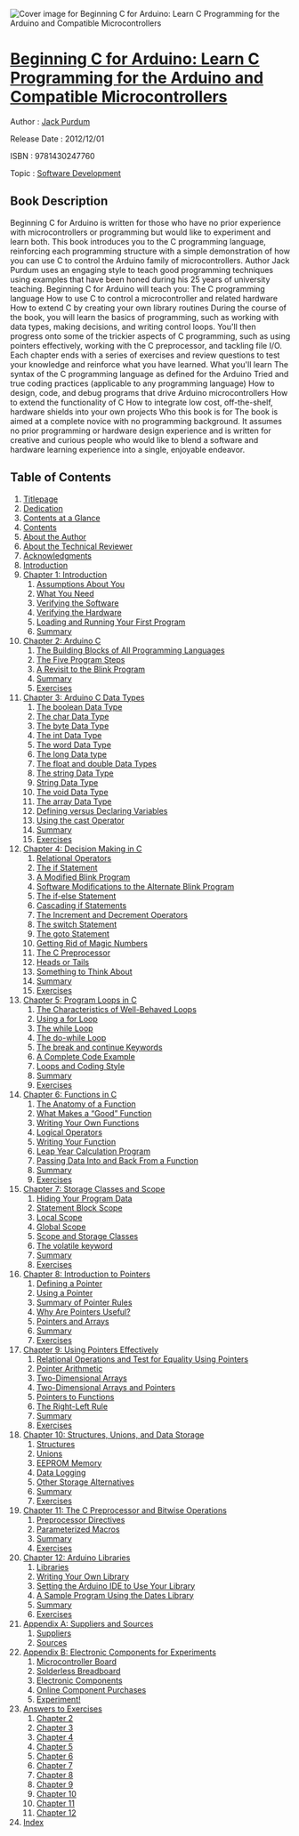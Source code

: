 ![Cover image for Beginning C for Arduino: Learn C Programming for the Arduino and Compatible Microcontrollers](https://imgdetail.ebookreading.net/cover/cover/software_development/EB9781430247760.jpg)

[Beginning C for Arduino: Learn C Programming for the Arduino and Compatible Microcontrollers](https://ebookreading.net/view/book/Beginning+C+for+Arduino%3A+Learn+C+Programming+for+the+Arduino+and+Compatible+Microcontrollers-EB9781430247760_1.html "Beginning C for Arduino: Learn C Programming for the Arduino and Compatible Microcontrollers")
====================================================================================================================

Author : [Jack Purdum](https://ebookreading.net/search/author/Jack+Purdum)

Release Date : 2012/12/01

ISBN : 9781430247760

Topic : [Software Development](https://ebookreading.net/search/category/software-development)

Book Description
-----------------

Beginning C for Arduino is written for those who have no prior experience with microcontrollers or programming but would like to experiment and learn both. This book introduces you to the C programming language, reinforcing each programming structure with a simple demonstration of how you can use C to control the Arduino family of microcontrollers. Author Jack Purdum uses an engaging style to teach good programming techniques using examples that have been honed during his 25 years of university teaching.
Beginning C for Arduino will teach you:
The C programming language
How to use C to control a microcontroller and related hardware
How to extend C by creating your own library routines
During the course of the book, you will learn the basics of programming, such as working with data types, making decisions, and writing control loops. You'll then progress onto some of the trickier aspects of C programming, such as using pointers effectively, working with the C preprocessor, and tackling file I/O. Each chapter ends with a series of exercises and review questions to test your knowledge and reinforce what you have learned.
What you'll learn
The syntax of the C programming language as defined for the Arduino
Tried and true coding practices (applicable to any programming language)
How to design, code, and debug programs that drive Arduino microcontrollers
How to extend the functionality of C
How to integrate low cost, off-the-shelf, hardware shields into your own projects
Who this book is for
The book is aimed at a complete novice with no programming background. It assumes no prior programming or hardware design experience and is written for creative and curious people who would like to blend a software and hardware learning experience into a single, enjoyable endeavor.
              
Table of Contents
-----------------

1. [Titlepage](https://ebookreading.net/view/book/Beginning+C+for+Arduino%3A+Learn+C+Programming+for+the+Arduino+and+Compatible+Microcontrollers-EB9781430247760_2.html)
1. [Dedication](https://ebookreading.net/view/book/Beginning+C+for+Arduino%3A+Learn+C+Programming+for+the+Arduino+and+Compatible+Microcontrollers-EB9781430247760_4.html)
1. [Contents at a Glance](https://ebookreading.net/view/book/Beginning+C+for+Arduino%3A+Learn+C+Programming+for+the+Arduino+and+Compatible+Microcontrollers-EB9781430247760_5.html)
1. [Contents](https://ebookreading.net/view/book/Beginning+C+for+Arduino%3A+Learn+C+Programming+for+the+Arduino+and+Compatible+Microcontrollers-EB9781430247760_6.html)
1. [About the Author](https://ebookreading.net/view/book/Beginning+C+for+Arduino%3A+Learn+C+Programming+for+the+Arduino+and+Compatible+Microcontrollers-EB9781430247760_7.html#about_the_author)
1. [About the Technical Reviewer](https://ebookreading.net/view/book/Beginning+C+for+Arduino%3A+Learn+C+Programming+for+the+Arduino+and+Compatible+Microcontrollers-EB9781430247760_8.html#about_the_technical)
1. [Acknowledgments](https://ebookreading.net/view/book/Beginning+C+for+Arduino%3A+Learn+C+Programming+for+the+Arduino+and+Compatible+Microcontrollers-EB9781430247760_9.html#acknowledgments)
1. [Introduction](https://ebookreading.net/view/book/Beginning+C+for+Arduino%3A+Learn+C+Programming+for+the+Arduino+and+Compatible+Microcontrollers-EB9781430247760_10.html#introduction)
1. [Chapter 1: Introduction](https://ebookreading.net/view/book/Beginning+C+for+Arduino%3A+Learn+C+Programming+for+the+Arduino+and+Compatible+Microcontrollers-EB9781430247760_11.html#ch1)
    1. [Assumptions About You](https://ebookreading.net/view/book/Beginning+C+for+Arduino%3A+Learn+C+Programming+for+the+Arduino+and+Compatible+Microcontrollers-EB9781430247760_11.html#s001-24)
    1. [What You Need](https://ebookreading.net/view/book/Beginning+C+for+Arduino%3A+Learn+C+Programming+for+the+Arduino+and+Compatible+Microcontrollers-EB9781430247760_11.html#s001-25)
    1. [Verifying the Software](https://ebookreading.net/view/book/Beginning+C+for+Arduino%3A+Learn+C+Programming+for+the+Arduino+and+Compatible+Microcontrollers-EB9781430247760_11.html#s001-29)
    1. [Verifying the Hardware](https://ebookreading.net/view/book/Beginning+C+for+Arduino%3A+Learn+C+Programming+for+the+Arduino+and+Compatible+Microcontrollers-EB9781430247760_11.html#s001-30)
    1. [Loading and Running Your First Program](https://ebookreading.net/view/book/Beginning+C+for+Arduino%3A+Learn+C+Programming+for+the+Arduino+and+Compatible+Microcontrollers-EB9781430247760_11.html#s001-34)
    1. [Summary](https://ebookreading.net/view/book/Beginning+C+for+Arduino%3A+Learn+C+Programming+for+the+Arduino+and+Compatible+Microcontrollers-EB9781430247760_11.html#s001-39)
1. [Chapter 2: Arduino C](https://ebookreading.net/view/book/Beginning+C+for+Arduino%3A+Learn+C+Programming+for+the+Arduino+and+Compatible+Microcontrollers-EB9781430247760_12.html#ch2)
    1. [The Building Blocks of All Programming Languages](https://ebookreading.net/view/book/Beginning+C+for+Arduino%3A+Learn+C+Programming+for+the+Arduino+and+Compatible+Microcontrollers-EB9781430247760_12.html#s001-40)
    1. [The Five Program Steps](https://ebookreading.net/view/book/Beginning+C+for+Arduino%3A+Learn+C+Programming+for+the+Arduino+and+Compatible+Microcontrollers-EB9781430247760_12.html#s001-45)
    1. [A Revisit to the Blink Program](https://ebookreading.net/view/book/Beginning+C+for+Arduino%3A+Learn+C+Programming+for+the+Arduino+and+Compatible+Microcontrollers-EB9781430247760_12.html#s001-52)
    1. [Summary](https://ebookreading.net/view/book/Beginning+C+for+Arduino%3A+Learn+C+Programming+for+the+Arduino+and+Compatible+Microcontrollers-EB9781430247760_12.html#s001-57)
    1. [Exercises](https://ebookreading.net/view/book/Beginning+C+for+Arduino%3A+Learn+C+Programming+for+the+Arduino+and+Compatible+Microcontrollers-EB9781430247760_12.html#s001-58)
1. [Chapter 3: Arduino C Data Types](https://ebookreading.net/view/book/Beginning+C+for+Arduino%3A+Learn+C+Programming+for+the+Arduino+and+Compatible+Microcontrollers-EB9781430247760_13.html#ch3)
    1. [The boolean Data Type](https://ebookreading.net/view/book/Beginning+C+for+Arduino%3A+Learn+C+Programming+for+the+Arduino+and+Compatible+Microcontrollers-EB9781430247760_13.html#s001-61)
    1. [The char Data Type](https://ebookreading.net/view/book/Beginning+C+for+Arduino%3A+Learn+C+Programming+for+the+Arduino+and+Compatible+Microcontrollers-EB9781430247760_13.html#s001-62)
    1. [The byte Data Type](https://ebookreading.net/view/book/Beginning+C+for+Arduino%3A+Learn+C+Programming+for+the+Arduino+and+Compatible+Microcontrollers-EB9781430247760_13.html#s001-66)
    1. [The int Data Type](https://ebookreading.net/view/book/Beginning+C+for+Arduino%3A+Learn+C+Programming+for+the+Arduino+and+Compatible+Microcontrollers-EB9781430247760_13.html#s001-67)
    1. [The word Data Type](https://ebookreading.net/view/book/Beginning+C+for+Arduino%3A+Learn+C+Programming+for+the+Arduino+and+Compatible+Microcontrollers-EB9781430247760_13.html#s001-68)
    1. [The long Data type](https://ebookreading.net/view/book/Beginning+C+for+Arduino%3A+Learn+C+Programming+for+the+Arduino+and+Compatible+Microcontrollers-EB9781430247760_13.html#s001-69)
    1. [The float and double Data Types](https://ebookreading.net/view/book/Beginning+C+for+Arduino%3A+Learn+C+Programming+for+the+Arduino+and+Compatible+Microcontrollers-EB9781430247760_13.html#s001-70)
    1. [The string Data Type](https://ebookreading.net/view/book/Beginning+C+for+Arduino%3A+Learn+C+Programming+for+the+Arduino+and+Compatible+Microcontrollers-EB9781430247760_13.html#s001-72)
    1. [String Data Type](https://ebookreading.net/view/book/Beginning+C+for+Arduino%3A+Learn+C+Programming+for+the+Arduino+and+Compatible+Microcontrollers-EB9781430247760_13.html#s001-73)
    1. [The void Data Type](https://ebookreading.net/view/book/Beginning+C+for+Arduino%3A+Learn+C+Programming+for+the+Arduino+and+Compatible+Microcontrollers-EB9781430247760_13.html#s001-74)
    1. [The array Data Type](https://ebookreading.net/view/book/Beginning+C+for+Arduino%3A+Learn+C+Programming+for+the+Arduino+and+Compatible+Microcontrollers-EB9781430247760_13.html#s001-75)
    1. [Defining versus Declaring Variables](https://ebookreading.net/view/book/Beginning+C+for+Arduino%3A+Learn+C+Programming+for+the+Arduino+and+Compatible+Microcontrollers-EB9781430247760_13.html#s001-76)
    1. [Using the cast Operator](https://ebookreading.net/view/book/Beginning+C+for+Arduino%3A+Learn+C+Programming+for+the+Arduino+and+Compatible+Microcontrollers-EB9781430247760_13.html#s001-80)
    1. [Summary](https://ebookreading.net/view/book/Beginning+C+for+Arduino%3A+Learn+C+Programming+for+the+Arduino+and+Compatible+Microcontrollers-EB9781430247760_13.html#s001-81)
    1. [Exercises](https://ebookreading.net/view/book/Beginning+C+for+Arduino%3A+Learn+C+Programming+for+the+Arduino+and+Compatible+Microcontrollers-EB9781430247760_13.html#s001-82)
1. [Chapter 4: Decision Making in C](https://ebookreading.net/view/book/Beginning+C+for+Arduino%3A+Learn+C+Programming+for+the+Arduino+and+Compatible+Microcontrollers-EB9781430247760_14.html#ch4)
    1. [Relational Operators](https://ebookreading.net/view/book/Beginning+C+for+Arduino%3A+Learn+C+Programming+for+the+Arduino+and+Compatible+Microcontrollers-EB9781430247760_14.html#s001-83)
    1. [The if Statement](https://ebookreading.net/view/book/Beginning+C+for+Arduino%3A+Learn+C+Programming+for+the+Arduino+and+Compatible+Microcontrollers-EB9781430247760_14.html#s001-84)
    1. [A Modified Blink Program](https://ebookreading.net/view/book/Beginning+C+for+Arduino%3A+Learn+C+Programming+for+the+Arduino+and+Compatible+Microcontrollers-EB9781430247760_14.html#s001-85)
    1. [Software Modifications to the Alternate Blink Program](https://ebookreading.net/view/book/Beginning+C+for+Arduino%3A+Learn+C+Programming+for+the+Arduino+and+Compatible+Microcontrollers-EB9781430247760_14.html#s001-88)
    1. [The if-else Statement](https://ebookreading.net/view/book/Beginning+C+for+Arduino%3A+Learn+C+Programming+for+the+Arduino+and+Compatible+Microcontrollers-EB9781430247760_14.html#s001-89)
    1. [Cascading if Statements](https://ebookreading.net/view/book/Beginning+C+for+Arduino%3A+Learn+C+Programming+for+the+Arduino+and+Compatible+Microcontrollers-EB9781430247760_14.html#s001-90)
    1. [The Increment and Decrement Operators](https://ebookreading.net/view/book/Beginning+C+for+Arduino%3A+Learn+C+Programming+for+the+Arduino+and+Compatible+Microcontrollers-EB9781430247760_14.html#s001-91)
    1. [The switch Statement](https://ebookreading.net/view/book/Beginning+C+for+Arduino%3A+Learn+C+Programming+for+the+Arduino+and+Compatible+Microcontrollers-EB9781430247760_14.html#s001-95)
    1. [The goto Statement](https://ebookreading.net/view/book/Beginning+C+for+Arduino%3A+Learn+C+Programming+for+the+Arduino+and+Compatible+Microcontrollers-EB9781430247760_14.html#s001-96)
    1. [Getting Rid of Magic Numbers](https://ebookreading.net/view/book/Beginning+C+for+Arduino%3A+Learn+C+Programming+for+the+Arduino+and+Compatible+Microcontrollers-EB9781430247760_14.html#s001-97)
    1. [The C Preprocessor](https://ebookreading.net/view/book/Beginning+C+for+Arduino%3A+Learn+C+Programming+for+the+Arduino+and+Compatible+Microcontrollers-EB9781430247760_14.html#s001-98)
    1. [Heads or Tails](https://ebookreading.net/view/book/Beginning+C+for+Arduino%3A+Learn+C+Programming+for+the+Arduino+and+Compatible+Microcontrollers-EB9781430247760_14.html#s001-99)
    1. [Something to Think About](https://ebookreading.net/view/book/Beginning+C+for+Arduino%3A+Learn+C+Programming+for+the+Arduino+and+Compatible+Microcontrollers-EB9781430247760_14.html#s001-105)
    1. [Summary](https://ebookreading.net/view/book/Beginning+C+for+Arduino%3A+Learn+C+Programming+for+the+Arduino+and+Compatible+Microcontrollers-EB9781430247760_14.html#s001-106)
    1. [Exercises](https://ebookreading.net/view/book/Beginning+C+for+Arduino%3A+Learn+C+Programming+for+the+Arduino+and+Compatible+Microcontrollers-EB9781430247760_14.html#s001-107)
1. [Chapter 5: Program Loops in C](https://ebookreading.net/view/book/Beginning+C+for+Arduino%3A+Learn+C+Programming+for+the+Arduino+and+Compatible+Microcontrollers-EB9781430247760_15.html#ch5)
    1. [The Characteristics of Well-Behaved Loops](https://ebookreading.net/view/book/Beginning+C+for+Arduino%3A+Learn+C+Programming+for+the+Arduino+and+Compatible+Microcontrollers-EB9781430247760_15.html#s001-108)
    1. [Using a for Loop](https://ebookreading.net/view/book/Beginning+C+for+Arduino%3A+Learn+C+Programming+for+the+Arduino+and+Compatible+Microcontrollers-EB9781430247760_15.html#s001-112)
    1. [The while Loop](https://ebookreading.net/view/book/Beginning+C+for+Arduino%3A+Learn+C+Programming+for+the+Arduino+and+Compatible+Microcontrollers-EB9781430247760_15.html#s001-113)
    1. [The do-while Loop](https://ebookreading.net/view/book/Beginning+C+for+Arduino%3A+Learn+C+Programming+for+the+Arduino+and+Compatible+Microcontrollers-EB9781430247760_15.html#s001-114)
    1. [The break and continue Keywords](https://ebookreading.net/view/book/Beginning+C+for+Arduino%3A+Learn+C+Programming+for+the+Arduino+and+Compatible+Microcontrollers-EB9781430247760_15.html#s001-115)
    1. [A Complete Code Example](https://ebookreading.net/view/book/Beginning+C+for+Arduino%3A+Learn+C+Programming+for+the+Arduino+and+Compatible+Microcontrollers-EB9781430247760_15.html#s001-118)
    1. [Loops and Coding Style](https://ebookreading.net/view/book/Beginning+C+for+Arduino%3A+Learn+C+Programming+for+the+Arduino+and+Compatible+Microcontrollers-EB9781430247760_15.html#s001-125)
    1. [Summary](https://ebookreading.net/view/book/Beginning+C+for+Arduino%3A+Learn+C+Programming+for+the+Arduino+and+Compatible+Microcontrollers-EB9781430247760_15.html#s001-126)
    1. [Exercises](https://ebookreading.net/view/book/Beginning+C+for+Arduino%3A+Learn+C+Programming+for+the+Arduino+and+Compatible+Microcontrollers-EB9781430247760_15.html#s001-127)
1. [Chapter 6: Functions in C](https://ebookreading.net/view/book/Beginning+C+for+Arduino%3A+Learn+C+Programming+for+the+Arduino+and+Compatible+Microcontrollers-EB9781430247760_16.html#ch6)
    1. [The Anatomy of a Function](https://ebookreading.net/view/book/Beginning+C+for+Arduino%3A+Learn+C+Programming+for+the+Arduino+and+Compatible+Microcontrollers-EB9781430247760_16.html#s001-128)
    1. [What Makes a “Good” Function](https://ebookreading.net/view/book/Beginning+C+for+Arduino%3A+Learn+C+Programming+for+the+Arduino+and+Compatible+Microcontrollers-EB9781430247760_16.html#s001-134)
    1. [Writing Your Own Functions](https://ebookreading.net/view/book/Beginning+C+for+Arduino%3A+Learn+C+Programming+for+the+Arduino+and+Compatible+Microcontrollers-EB9781430247760_16.html#s001-138)
    1. [Logical Operators](https://ebookreading.net/view/book/Beginning+C+for+Arduino%3A+Learn+C+Programming+for+the+Arduino+and+Compatible+Microcontrollers-EB9781430247760_16.html#s001-142)
    1. [Writing Your Function](https://ebookreading.net/view/book/Beginning+C+for+Arduino%3A+Learn+C+Programming+for+the+Arduino+and+Compatible+Microcontrollers-EB9781430247760_16.html#s001-146)
    1. [Leap Year Calculation Program](https://ebookreading.net/view/book/Beginning+C+for+Arduino%3A+Learn+C+Programming+for+the+Arduino+and+Compatible+Microcontrollers-EB9781430247760_16.html#s001-150)
    1. [Passing Data Into and Back From a Function](https://ebookreading.net/view/book/Beginning+C+for+Arduino%3A+Learn+C+Programming+for+the+Arduino+and+Compatible+Microcontrollers-EB9781430247760_16.html#s001-151)
    1. [Summary](https://ebookreading.net/view/book/Beginning+C+for+Arduino%3A+Learn+C+Programming+for+the+Arduino+and+Compatible+Microcontrollers-EB9781430247760_16.html#s001-153)
    1. [Exercises](https://ebookreading.net/view/book/Beginning+C+for+Arduino%3A+Learn+C+Programming+for+the+Arduino+and+Compatible+Microcontrollers-EB9781430247760_16.html#s001-154)
1. [Chapter 7: Storage Classes and Scope](https://ebookreading.net/view/book/Beginning+C+for+Arduino%3A+Learn+C+Programming+for+the+Arduino+and+Compatible+Microcontrollers-EB9781430247760_17.html#ch7)
    1. [Hiding Your Program Data](https://ebookreading.net/view/book/Beginning+C+for+Arduino%3A+Learn+C+Programming+for+the+Arduino+and+Compatible+Microcontrollers-EB9781430247760_17.html#s001-155)
    1. [Statement Block Scope](https://ebookreading.net/view/book/Beginning+C+for+Arduino%3A+Learn+C+Programming+for+the+Arduino+and+Compatible+Microcontrollers-EB9781430247760_17.html#s001-156)
    1. [Local Scope](https://ebookreading.net/view/book/Beginning+C+for+Arduino%3A+Learn+C+Programming+for+the+Arduino+and+Compatible+Microcontrollers-EB9781430247760_17.html#s001-157)
    1. [Global Scope](https://ebookreading.net/view/book/Beginning+C+for+Arduino%3A+Learn+C+Programming+for+the+Arduino+and+Compatible+Microcontrollers-EB9781430247760_17.html#s001-159)
    1. [Scope and Storage Classes](https://ebookreading.net/view/book/Beginning+C+for+Arduino%3A+Learn+C+Programming+for+the+Arduino+and+Compatible+Microcontrollers-EB9781430247760_17.html#s001-161)
    1. [The volatile keyword](https://ebookreading.net/view/book/Beginning+C+for+Arduino%3A+Learn+C+Programming+for+the+Arduino+and+Compatible+Microcontrollers-EB9781430247760_17.html#s001-166)
    1. [Summary](https://ebookreading.net/view/book/Beginning+C+for+Arduino%3A+Learn+C+Programming+for+the+Arduino+and+Compatible+Microcontrollers-EB9781430247760_17.html#s001-167)
    1. [Exercises](https://ebookreading.net/view/book/Beginning+C+for+Arduino%3A+Learn+C+Programming+for+the+Arduino+and+Compatible+Microcontrollers-EB9781430247760_17.html#s001-168)
1. [Chapter 8: Introduction to Pointers](https://ebookreading.net/view/book/Beginning+C+for+Arduino%3A+Learn+C+Programming+for+the+Arduino+and+Compatible+Microcontrollers-EB9781430247760_18.html#ch8)
    1. [Defining a Pointer](https://ebookreading.net/view/book/Beginning+C+for+Arduino%3A+Learn+C+Programming+for+the+Arduino+and+Compatible+Microcontrollers-EB9781430247760_18.html#s001-169)
    1. [Using a Pointer](https://ebookreading.net/view/book/Beginning+C+for+Arduino%3A+Learn+C+Programming+for+the+Arduino+and+Compatible+Microcontrollers-EB9781430247760_18.html#s001-173)
    1. [Summary of Pointer Rules](https://ebookreading.net/view/book/Beginning+C+for+Arduino%3A+Learn+C+Programming+for+the+Arduino+and+Compatible+Microcontrollers-EB9781430247760_18.html#s001-176)
    1. [Why Are Pointers Useful?](https://ebookreading.net/view/book/Beginning+C+for+Arduino%3A+Learn+C+Programming+for+the+Arduino+and+Compatible+Microcontrollers-EB9781430247760_18.html#s001-177)
    1. [Pointers and Arrays](https://ebookreading.net/view/book/Beginning+C+for+Arduino%3A+Learn+C+Programming+for+the+Arduino+and+Compatible+Microcontrollers-EB9781430247760_18.html#s001-178)
    1. [Summary](https://ebookreading.net/view/book/Beginning+C+for+Arduino%3A+Learn+C+Programming+for+the+Arduino+and+Compatible+Microcontrollers-EB9781430247760_18.html#s001-180)
    1. [Exercises](https://ebookreading.net/view/book/Beginning+C+for+Arduino%3A+Learn+C+Programming+for+the+Arduino+and+Compatible+Microcontrollers-EB9781430247760_18.html#s001-181)
1. [Chapter 9: Using Pointers Effectively](https://ebookreading.net/view/book/Beginning+C+for+Arduino%3A+Learn+C+Programming+for+the+Arduino+and+Compatible+Microcontrollers-EB9781430247760_19.html#ch9)
    1. [Relational Operations and Test for Equality Using Pointers](https://ebookreading.net/view/book/Beginning+C+for+Arduino%3A+Learn+C+Programming+for+the+Arduino+and+Compatible+Microcontrollers-EB9781430247760_19.html#s001-182)
    1. [Pointer Arithmetic](https://ebookreading.net/view/book/Beginning+C+for+Arduino%3A+Learn+C+Programming+for+the+Arduino+and+Compatible+Microcontrollers-EB9781430247760_19.html#s001-184)
    1. [Two-Dimensional Arrays](https://ebookreading.net/view/book/Beginning+C+for+Arduino%3A+Learn+C+Programming+for+the+Arduino+and+Compatible+Microcontrollers-EB9781430247760_19.html#s001-186)
    1. [Two-Dimensional Arrays and Pointers](https://ebookreading.net/view/book/Beginning+C+for+Arduino%3A+Learn+C+Programming+for+the+Arduino+and+Compatible+Microcontrollers-EB9781430247760_19.html#s001-189)
    1. [Pointers to Functions](https://ebookreading.net/view/book/Beginning+C+for+Arduino%3A+Learn+C+Programming+for+the+Arduino+and+Compatible+Microcontrollers-EB9781430247760_19.html#s001-191)
    1. [The Right-Left Rule](https://ebookreading.net/view/book/Beginning+C+for+Arduino%3A+Learn+C+Programming+for+the+Arduino+and+Compatible+Microcontrollers-EB9781430247760_19.html#s001-194)
    1. [Summary](https://ebookreading.net/view/book/Beginning+C+for+Arduino%3A+Learn+C+Programming+for+the+Arduino+and+Compatible+Microcontrollers-EB9781430247760_19.html#s001-195)
    1. [Exercises](https://ebookreading.net/view/book/Beginning+C+for+Arduino%3A+Learn+C+Programming+for+the+Arduino+and+Compatible+Microcontrollers-EB9781430247760_19.html#s001-196)
1. [Chapter 10: Structures, Unions, and Data Storage](https://ebookreading.net/view/book/Beginning+C+for+Arduino%3A+Learn+C+Programming+for+the+Arduino+and+Compatible+Microcontrollers-EB9781430247760_20.html#ch10)
    1. [Structures](https://ebookreading.net/view/book/Beginning+C+for+Arduino%3A+Learn+C+Programming+for+the+Arduino+and+Compatible+Microcontrollers-EB9781430247760_20.html#s001-197)
    1. [Unions](https://ebookreading.net/view/book/Beginning+C+for+Arduino%3A+Learn+C+Programming+for+the+Arduino+and+Compatible+Microcontrollers-EB9781430247760_20.html#s001-205)
    1. [EEPROM Memory](https://ebookreading.net/view/book/Beginning+C+for+Arduino%3A+Learn+C+Programming+for+the+Arduino+and+Compatible+Microcontrollers-EB9781430247760_20.html#s001-206)
    1. [Data Logging](https://ebookreading.net/view/book/Beginning+C+for+Arduino%3A+Learn+C+Programming+for+the+Arduino+and+Compatible+Microcontrollers-EB9781430247760_20.html#s001-208)
    1. [Other Storage Alternatives](https://ebookreading.net/view/book/Beginning+C+for+Arduino%3A+Learn+C+Programming+for+the+Arduino+and+Compatible+Microcontrollers-EB9781430247760_20.html#s001-209)
    1. [Summary](https://ebookreading.net/view/book/Beginning+C+for+Arduino%3A+Learn+C+Programming+for+the+Arduino+and+Compatible+Microcontrollers-EB9781430247760_20.html#s001-212)
    1. [Exercises](https://ebookreading.net/view/book/Beginning+C+for+Arduino%3A+Learn+C+Programming+for+the+Arduino+and+Compatible+Microcontrollers-EB9781430247760_20.html#s001-213)
1. [Chapter 11: The C Preprocessor and Bitwise Operations](https://ebookreading.net/view/book/Beginning+C+for+Arduino%3A+Learn+C+Programming+for+the+Arduino+and+Compatible+Microcontrollers-EB9781430247760_21.html#ch11)
    1. [Preprocessor Directives](https://ebookreading.net/view/book/Beginning+C+for+Arduino%3A+Learn+C+Programming+for+the+Arduino+and+Compatible+Microcontrollers-EB9781430247760_21.html#s001-214)
    1. [Parameterized Macros](https://ebookreading.net/view/book/Beginning+C+for+Arduino%3A+Learn+C+Programming+for+the+Arduino+and+Compatible+Microcontrollers-EB9781430247760_21.html#s001-219)
    1. [Summary](https://ebookreading.net/view/book/Beginning+C+for+Arduino%3A+Learn+C+Programming+for+the+Arduino+and+Compatible+Microcontrollers-EB9781430247760_21.html#s001-224)
    1. [Exercises](https://ebookreading.net/view/book/Beginning+C+for+Arduino%3A+Learn+C+Programming+for+the+Arduino+and+Compatible+Microcontrollers-EB9781430247760_21.html#s001-225)
1. [Chapter 12: Arduino Libraries](https://ebookreading.net/view/book/Beginning+C+for+Arduino%3A+Learn+C+Programming+for+the+Arduino+and+Compatible+Microcontrollers-EB9781430247760_22.html#ch12)
    1. [Libraries](https://ebookreading.net/view/book/Beginning+C+for+Arduino%3A+Learn+C+Programming+for+the+Arduino+and+Compatible+Microcontrollers-EB9781430247760_22.html#s001-226)
    1. [Writing Your Own Library](https://ebookreading.net/view/book/Beginning+C+for+Arduino%3A+Learn+C+Programming+for+the+Arduino+and+Compatible+Microcontrollers-EB9781430247760_22.html#s001-230)
    1. [Setting the Arduino IDE to Use Your Library](https://ebookreading.net/view/book/Beginning+C+for+Arduino%3A+Learn+C+Programming+for+the+Arduino+and+Compatible+Microcontrollers-EB9781430247760_22.html#s001-233)
    1. [A Sample Program Using the Dates Library](https://ebookreading.net/view/book/Beginning+C+for+Arduino%3A+Learn+C+Programming+for+the+Arduino+and+Compatible+Microcontrollers-EB9781430247760_22.html#s001-234)
    1. [Summary](https://ebookreading.net/view/book/Beginning+C+for+Arduino%3A+Learn+C+Programming+for+the+Arduino+and+Compatible+Microcontrollers-EB9781430247760_22.html#s001-238)
    1. [Exercises](https://ebookreading.net/view/book/Beginning+C+for+Arduino%3A+Learn+C+Programming+for+the+Arduino+and+Compatible+Microcontrollers-EB9781430247760_22.html#s001-239)
1. [Appendix A: Suppliers and Sources](https://ebookreading.net/view/book/Beginning+C+for+Arduino%3A+Learn+C+Programming+for+the+Arduino+and+Compatible+Microcontrollers-EB9781430247760_23.html#appa)
    1. [Suppliers](https://ebookreading.net/view/book/Beginning+C+for+Arduino%3A+Learn+C+Programming+for+the+Arduino+and+Compatible+Microcontrollers-EB9781430247760_23.html#s001-11)
    1. [Sources](https://ebookreading.net/view/book/Beginning+C+for+Arduino%3A+Learn+C+Programming+for+the+Arduino+and+Compatible+Microcontrollers-EB9781430247760_23.html#s001-17)
1. [Appendix B: Electronic Components for Experiments](https://ebookreading.net/view/book/Beginning+C+for+Arduino%3A+Learn+C+Programming+for+the+Arduino+and+Compatible+Microcontrollers-EB9781430247760_24.html#appb)
    1. [Microcontroller Board](https://ebookreading.net/view/book/Beginning+C+for+Arduino%3A+Learn+C+Programming+for+the+Arduino+and+Compatible+Microcontrollers-EB9781430247760_24.html#s001-19)
    1. [Solderless Breadboard](https://ebookreading.net/view/book/Beginning+C+for+Arduino%3A+Learn+C+Programming+for+the+Arduino+and+Compatible+Microcontrollers-EB9781430247760_24.html#s001-20)
    1. [Electronic Components](https://ebookreading.net/view/book/Beginning+C+for+Arduino%3A+Learn+C+Programming+for+the+Arduino+and+Compatible+Microcontrollers-EB9781430247760_24.html#s001-21)
    1. [Online Component Purchases](https://ebookreading.net/view/book/Beginning+C+for+Arduino%3A+Learn+C+Programming+for+the+Arduino+and+Compatible+Microcontrollers-EB9781430247760_24.html#s001-22)
    1. [Experiment!](https://ebookreading.net/view/book/Beginning+C+for+Arduino%3A+Learn+C+Programming+for+the+Arduino+and+Compatible+Microcontrollers-EB9781430247760_24.html#s001-23)
1. [Answers to Exercises](https://ebookreading.net/view/book/Beginning+C+for+Arduino%3A+Learn+C+Programming+for+the+Arduino+and+Compatible+Microcontrollers-EB9781430247760_25.html#answers_to_exercise)
    1. [Chapter 2](https://ebookreading.net/view/book/Beginning+C+for+Arduino%3A+Learn+C+Programming+for+the+Arduino+and+Compatible+Microcontrollers-EB9781430247760_25.html#s001-0)
    1. [Chapter 3](https://ebookreading.net/view/book/Beginning+C+for+Arduino%3A+Learn+C+Programming+for+the+Arduino+and+Compatible+Microcontrollers-EB9781430247760_25.html#s001-1)
    1. [Chapter 4](https://ebookreading.net/view/book/Beginning+C+for+Arduino%3A+Learn+C+Programming+for+the+Arduino+and+Compatible+Microcontrollers-EB9781430247760_25.html#s001-2)
    1. [Chapter 5](https://ebookreading.net/view/book/Beginning+C+for+Arduino%3A+Learn+C+Programming+for+the+Arduino+and+Compatible+Microcontrollers-EB9781430247760_25.html#s001-3)
    1. [Chapter 6](https://ebookreading.net/view/book/Beginning+C+for+Arduino%3A+Learn+C+Programming+for+the+Arduino+and+Compatible+Microcontrollers-EB9781430247760_25.html#s001-4)
    1. [Chapter 7](https://ebookreading.net/view/book/Beginning+C+for+Arduino%3A+Learn+C+Programming+for+the+Arduino+and+Compatible+Microcontrollers-EB9781430247760_25.html#s001-5)
    1. [Chapter 8](https://ebookreading.net/view/book/Beginning+C+for+Arduino%3A+Learn+C+Programming+for+the+Arduino+and+Compatible+Microcontrollers-EB9781430247760_25.html#s001-6)
    1. [Chapter 9](https://ebookreading.net/view/book/Beginning+C+for+Arduino%3A+Learn+C+Programming+for+the+Arduino+and+Compatible+Microcontrollers-EB9781430247760_25.html#s001-7)
    1. [Chapter 10](https://ebookreading.net/view/book/Beginning+C+for+Arduino%3A+Learn+C+Programming+for+the+Arduino+and+Compatible+Microcontrollers-EB9781430247760_25.html#s001-8)
    1. [Chapter 11](https://ebookreading.net/view/book/Beginning+C+for+Arduino%3A+Learn+C+Programming+for+the+Arduino+and+Compatible+Microcontrollers-EB9781430247760_25.html#s001-9)
    1. [Chapter 12](https://ebookreading.net/view/book/Beginning+C+for+Arduino%3A+Learn+C+Programming+for+the+Arduino+and+Compatible+Microcontrollers-EB9781430247760_25.html#s001-10)
1. [Index](https://ebookreading.net/view/book/Beginning+C+for+Arduino%3A+Learn+C+Programming+for+the+Arduino+and+Compatible+Microcontrollers-EB9781430247760_26.html#index)
